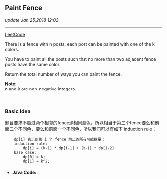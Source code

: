 ## Paint Fence
_update Jan 25,2018  12:03_

---
[LeetCode](https://leetcode.com/problems/paint-fence/description/)

There is a fence with n posts, each post can be painted with one of the k colors.

You have to paint all the posts such that no more than two adjacent fence posts have the same color.

Return the total number of ways you can paint the fence.

**Note:**  
n and k are non-negative integers.

<br>

### Basic Idea
题目要求不超过两个相邻的fence涂相同颜色，所以相当于第三个fence要么和前面二个不同色，要么和前面一个不同色，所以我们可以有如下 induction rule：
```
    dp[i] 表示到第 i 个 fence 为止的所有可能数量；
    induction rule:
        dp[i] = (k-1) * dp[i-1] + (k-1) * dp[i-2]
    base case:
        dp[0] = k;
        dp[1] = k^2;
```

* #### Java Code:
 ```java
